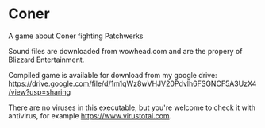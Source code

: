 # Coner

A game about Coner fighting Patchwerks

Sound files are downloaded from wowhead.com and are the propery of Blizzard Entertainment.

Compiled game is available for download from my google drive:
https://drive.google.com/file/d/1m1qWz8wVHJV20Pdvlh6FSGNCF5A3UzX4/view?usp=sharing

There are no viruses in this executable, but you're welcome to check it with antivirus,
for example https://www.virustotal.com.
